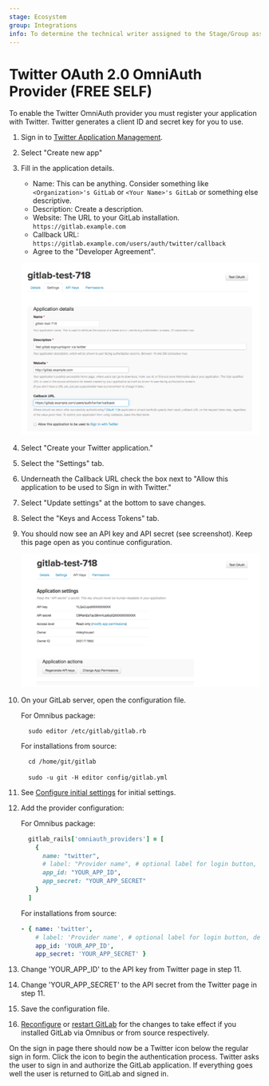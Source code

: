 ```yaml
---
stage: Ecosystem
group: Integrations
info: To determine the technical writer assigned to the Stage/Group associated with this page, see https://about.gitlab.com/handbook/engineering/ux/technical-writing/#assignments
---
```


# Twitter OAuth 2.0 OmniAuth Provider **(FREE SELF)**

To enable the Twitter OmniAuth provider you must register your application with
Twitter. Twitter generates a client ID and secret key for you to use.

1. Sign in to [Twitter Application Management](https://developer.twitter.com/apps).

1. Select "Create new app"

1. Fill in the application details.
   - Name: This can be anything. Consider something like `<Organization>'s GitLab` or `<Your Name>'s GitLab` or
   something else descriptive.
   - Description: Create a description.
   - Website: The URL to your GitLab installation. `https://gitlab.example.com`
   - Callback URL: `https://gitlab.example.com/users/auth/twitter/callback`
   - Agree to the "Developer Agreement".

   ![Twitter App Details](img/twitter_app_details.png)

1. Select "Create your Twitter application."

1. Select the "Settings" tab.

1. Underneath the Callback URL check the box next to "Allow this application to be used to Sign in with Twitter."

1. Select "Update settings" at the bottom to save changes.

1. Select the "Keys and Access Tokens" tab.

1. You should now see an API key and API secret (see screenshot). Keep this page open as you continue configuration.

   ![Twitter app](img/twitter_app_api_keys.png)

1. On your GitLab server, open the configuration file.

   For Omnibus package:

   ```shell
     sudo editor /etc/gitlab/gitlab.rb
   ```

   For installations from source:

   ```shell
     cd /home/git/gitlab

     sudo -u git -H editor config/gitlab.yml
   ```

1. See [Configure initial settings](omniauth.md#configure-initial-settings) for initial settings.

1. Add the provider configuration:

   For Omnibus package:

   ```ruby
     gitlab_rails['omniauth_providers'] = [
       {
         name: "twitter",
         # label: "Provider name", # optional label for login button, defaults to "Twitter"
         app_id: "YOUR_APP_ID",
         app_secret: "YOUR_APP_SECRET"
       }
     ]
   ```

   For installations from source:

   ```yaml
   - { name: 'twitter',
       # label: 'Provider name', # optional label for login button, defaults to "Twitter"
       app_id: 'YOUR_APP_ID',
       app_secret: 'YOUR_APP_SECRET' }
   ```

1. Change 'YOUR_APP_ID' to the API key from Twitter page in step 11.

1. Change 'YOUR_APP_SECRET' to the API secret from the Twitter page in step 11.

1. Save the configuration file.

1. [Reconfigure](../administration/restart_gitlab.md#omnibus-gitlab-reconfigure) or [restart GitLab](../administration/restart_gitlab.md#installations-from-source) for the changes to take effect if you
   installed GitLab via Omnibus or from source respectively.

On the sign in page there should now be a Twitter icon below the regular sign in form. Click the icon to begin the authentication process. Twitter asks the user to sign in and authorize the GitLab application. If everything goes well the user is returned to GitLab and signed in.
